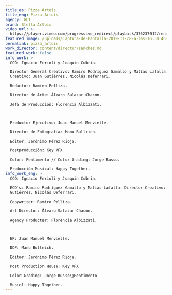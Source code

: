 ```yaml
---
title_es: Pizza Artois
title_eng: Pizza Artois
agency: GUT
brand: Stella Artois
video_url: >-
  https://player.vimeo.com/progressive_redirect/playback/376237612/rendition/720p/file.mp4?loc=external&log_user=0&signature=77c09993abe05134d1785b00fb150f2ee07bb5867c44bfae082989692dad287a
featured_image: /uploads/Captura-de-Pantalla-2019-11-28-a-las-16.30.46-1800x1010.png
permalink: pizza_artois
work_director: content/director/sanchez.md
featured_work: false
info_work: >
  CCO: Ignacio Ferioli y Joaquin Cubria.

  Director General Creativo: Ramiro Rodríguez Gamallo y Matías Lafalla. Director
  Creativo: Juan Gutiérrez, Nicolás Deferrari.

  Redactor: Ramiro Pelliza.

  Director de Arte: Álvaro Salazar Chacón.

  Jefa de Producción: Florencia Albizzati.



  Productor Ejecutivo: Juan Manuel Menvielle.

  Director de Fotografía: Manu Bullrich.

  Editor: Jerónimo Pérez Rioja.

  Postproducción: Key VFX

  Color: Pentimento // Color Grading: Jorge Russo.

  Producción Musical: Happy Together.
info_work_eng: >
  CCO: Ignacio Ferioli y Joaquin Cubria.

  ECD's: Ramiro Rodríguez Gamallo y Matías Lafalla. Director Creativo: Juan
  Gutiérrez, Nicolás Deferrari.

  Copywriter: Ramiro Pelliza.

  Art Director: Álvaro Salazar Chacón.

  Agency Producter: Florencia Albizzati.



  EP: Juan Manuel Menvielle.

  DOP: Manu Bullrich.

  Editor: Jerónimo Pérez Rioja.

  Post Production House: Key VFX

  Color Grading: Jorge Russo\@Pentimento

  Musicl: Happy Together.
---
```


